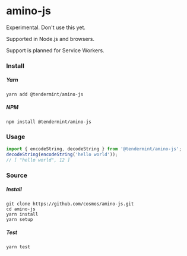 # amino-js

Experimental. Don't use this yet.

Supported in Node.js and browsers.

Support is planned for Service Workers.

### Install

##### Yarn
```shell
yarn add @tendermint/amino-js
```

##### NPM
```shell
npm install @tendermint/amino-js
```

### Usage

```js
import { encodeString, decodeString } from '@tendermint/amino-js';
decodeString(encodeString('hello world'));
// [ "hello world", 12 ]
```

### Source

##### Install

```shell
git clone https://github.com/cosmos/amino-js.git
cd amino-js
yarn install
yarn setup
```

##### Test

```shell
yarn test
```
